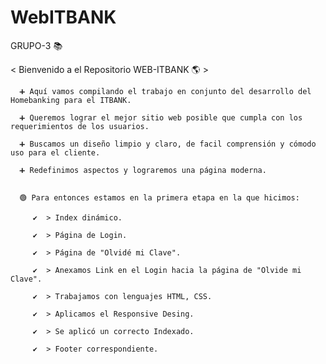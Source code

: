 # WebITBANK
GRUPO-3 📚
  
  < Bienvenido a el Repositorio WEB-ITBANK 🌎 > 
      
      ➕ Aquí vamos compilando el trabajo en conjunto del desarrollo del Homebanking para el ITBANK.
          
      ➕ Queremos lograr el mejor sitio web posible que cumpla con los requerimientos de los usuarios.
     
      ➕ Buscamos un diseño limpio y claro, de facil comprensión y cómodo uso para el cliente.
          
      ➕ Redefinimos aspectos y lograremos una página moderna.
  
 
      🟢 Para entonces estamos en la primera etapa en la que hicimos:
      
         ✔️️  > Index dinámico. 
   
         ✔️  > Página de Login.
    
         ✔️  > Página de "Olvidé mi Clave".
    
         ✔️  > Anexamos Link en el Login hacia la página de "Olvide mi Clave".
    
         ✔️  > Trabajamos con lenguajes HTML, CSS.
    
         ✔️  > Aplicamos el Responsive Desing.
    
         ✔️  > Se aplicó un correcto Indexado.
    
         ✔️  > Footer correspondiente.
  



